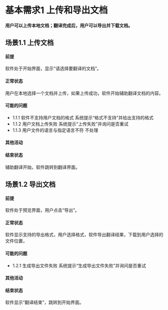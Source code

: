 # 基本需求1 上传和导出文档
#### 用户可以上传本地文档；翻译完成后，用户可以导出并下载文档。
## 场景1.1 上传文档
#### 前提
软件处于开始界面，显示“请选择要翻译的文档”。
#### 正常状态
用户在本地选择一个文档并上传，如果上传成功，软件开始辅助翻译文档的内容。
#### 可能的问题
- 1.1.1 软件不支持用户文档的格式
  系统提示“格式不支持”并给出支持的格式
- 1.1.2 用户文档上传失败
  系统提示“上传失败”并询问是否重试
- 1.1.3 用户文件的语言与指定语言不符
  不处理
#### 其他活动
#### 结束状态
辅助翻译开始，软件跳转到翻译界面。
## 场景1.2 导出文档
#### 前提
软件处于预览界面，用户点击“导出”。
#### 正常状态
软件显示支持的导出格式，用户选择格式，软件导出翻译结果，下载到用户选择的文件位置，
#### 可能的问题
- 1.2.1 生成导出文件失败
  系统提示“生成导出文件失败”并询问是否重试
#### 其他活动
#### 结束状态
软件显示“翻译结束”，跳转到开始界面。
